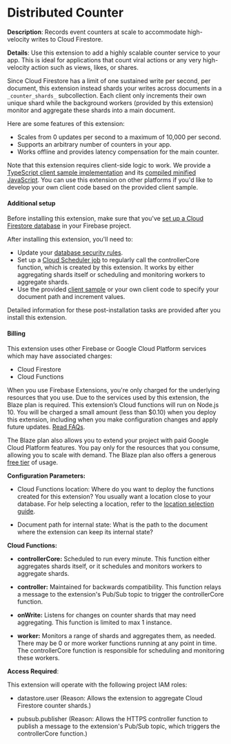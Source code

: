 # Distributed Counter

**Description**: Records event counters at scale to accommodate high-velocity writes to Cloud Firestore.



**Details**: Use this extension to add a highly scalable counter service to your app. This is ideal for applications that count viral actions or any very high-velocity action such as views, likes, or shares.

Since Cloud Firestore has a limit of one sustained write per second, per document, this extension instead shards your writes across documents in a `_counter_shards_` subcollection. Each client only increments their own unique shard while the background workers (provided by this extension) monitor and aggregate these shards into a main document.

Here are some features of this extension:

- Scales from 0 updates per second to a maximum of 10,000 per second.
- Supports an arbitrary number of counters in your app.
- Works offline and provides latency compensation for the main counter.

Note that this extension requires client-side logic to work. We provide a [TypeScript client sample implementation](https://github.com/firebase/extensions/blob/master/firestore-counter/clients/web/src/index.ts) and its [compiled minified JavaScript](https://github.com/firebase/extensions/blob/master/firestore-counter/clients/web/dist/sharded-counter.js). You can use this extension on other platforms if you'd like to develop your own client code based on the provided client sample.


#### Additional setup

Before installing this extension, make sure that you've [set up a Cloud Firestore database](https://firebase.google.com/docs/firestore/quickstart) in your Firebase project.

After installing this extension, you'll need to:

- Update your [database security rules](https://firebase.google.com/docs/rules).
- Set up a [Cloud Scheduler job](https://cloud.google.com/scheduler/docs/quickstart) to regularly call the controllerCore function, which is created by this extension. It works by either aggregating shards itself or scheduling and monitoring workers to aggregate shards.
- Use the provided [client sample](https://github.com/firebase/extensions/blob/master/firestore-counter/clients/web/src/index.ts) or your own client code to specify your document path and increment values.

Detailed information for these post-installation tasks are provided after you install this extension.


#### Billing

This extension uses other Firebase or Google Cloud Platform services which may have associated charges:

- Cloud Firestore
- Cloud Functions

When you use Firebase Extensions, you're only charged for the underlying resources that you use. Due to the services used by this extension, the Blaze plan is required. This extension’s Cloud functions will run on Node.js 10. You will be charged a small amount (less than $0.10) when you deploy this extension, including when you make configuration changes and apply future updates. [Read FAQs](https://firebase.google.com/support/faq#functions-pricing).

The Blaze plan also allows you to extend your project with paid Google Cloud Platform features. You pay only for the resources that you consume, allowing you to scale with demand. The Blaze plan also offers a generous [free tier](https://firebase.google.com/pricing) of usage.


**Configuration Parameters:**

* Cloud Functions location: Where do you want to deploy the functions created for this extension? You usually want a location close to your database. For help selecting a location, refer to the [location selection guide](https://firebase.google.com/docs/functions/locations).

* Document path for internal state: What is the path to the document where the extension can keep its internal state?



**Cloud Functions:**

* **controllerCore:** Scheduled to run every minute. This function either aggregates shards itself, or it schedules and monitors workers to aggregate shards.

* **controller:** Maintained for backwards compatibility. This function relays a message to the extension's Pub/Sub topic to trigger the controllerCore function.

* **onWrite:** Listens for changes on counter shards that may need aggregating. This function is limited to max 1 instance.

* **worker:** Monitors a range of shards and aggregates them, as needed. There may be 0 or more worker functions running at any point in time. The controllerCore function is responsible for scheduling and monitoring these workers.



**Access Required**:



This extension will operate with the following project IAM roles:

* datastore.user (Reason: Allows the extension to aggregate Cloud Firestore counter shards.)

* pubsub.publisher (Reason: Allows the HTTPS controller function to publish a message to the extension's Pub/Sub topic, which triggers the controllerCore function.)
